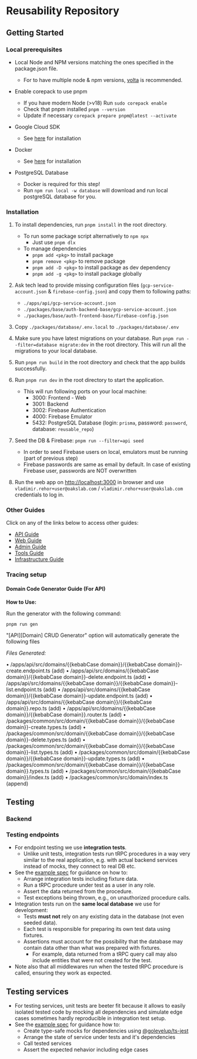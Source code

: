 # Reusability Repository

## Getting Started

### Local prerequisites

- Local Node and NPM versions matching the ones specified in the package.json file.

  - For to have multiple node & npm versions, [volta](https://volta.sh/) is recommended.

- Enable corepack to use pnpm

  - If you have modern Node (>v18) Run `sudo corepack enable`
  - Check that pnpm installed `pnpm --version`
  - Update if necessary `corepack prepare pnpm@latest --activate`

- Google Cloud SDK

  - See [here](https://cloud.google.com/sdk/docs/install) for installation

- Docker

  - See [here](https://www.docker.com/) for installation

- PostgreSQL Database
  - Docker is required for this step!
  - Run `npm run local -w database` will download and run local postgreSQL database for you.

### Installation

1. To install dependencies, run `pnpm install` in the root directory.

   - To run some package script alternatively to `npm npx`
     - Just use `pnpm dlx`
   - To manage dependencies
     - `pnpm add <pkg>` to install package
     - `pnpm remove <pkg>` to remove package
     - `pnpm add -D <pkg>` to install package as dev dependency
     - `pnpm add -g <pkg>` to install package globally

2. Ask tech lead to provide missing configuration files (`gcp-service-account.json` & `firebase-config.json`) and copy them to following paths:

   - `./apps/api/gcp-service-account.json`
   - `./packages/base/auth-backend-base/gcp-service-account.json`
   - `./packages/base/auth-frontend-base/firebase-config.json`

3. Copy `./packages/database/.env.local` to `./packages/database/.env`

4. Make sure you have latest migrations on your database. Run `pnpm run --filter=database migrate:dev` in the root directory. This will run all the migrations to your local database.

5. Run `pnpm run build` in the root directory and check that the app builds successfully.

6. Run `pnpm run dev` in the root directory to start the application.

   - This will run following ports on your local machine:
     - 3000: Frontend - Web
     - 3001: Backend
     - 3002: Firebase Authentication
     - 4000: Firebase Emulator
     - 5432: PostgreSQL Database (login: `prisma`, password: `password`, database: `reusable_repo`)

7. Seed the DB & Firebase: `pnpm run --filter=api seed`

   - In order to seed Firebase users on local, emulators must be running (part of previous step)
   - Firebase passwords are same as email by default. In case of existing Firebase user, passwords are NOT overwritten

8. Run the web app on [http://localhost:3000](http://localhost:3000) in browser and use `vladimir.rehor+user@oakslab.com` / `vladimir.rehor+user@oakslab.com` credentials to log in.

### Other Guides

Click on any of the links below to access other guides:

- [API Guide](/apps/api/README.md)
- [Web Guide](/apps/web/README.md)
- [Admin Guide](/apps/admin/README.md)
- [Tools Guide](/tools/README.md)
- [Infrastructure Guide](infra/README.md)

### Tracing setup

#### Domain Code Generator Guide (For API)

**How to Use:**

Run the generator with the following command:

```
pnpm run gen
```

"[API][Domain] CRUD Generator" option will automatically generate the following files

_Files Generated:_

• /apps/api/src/domains/{{kebabCase domain}}/{{kebabCase domain}}-create.endpoint.ts (add)
• /apps/api/src/domains/{{kebabCase domain}}/{{kebabCase domain}}-delete.endpoint.ts (add)
• /apps/api/src/domains/{{kebabCase domain}}/{{kebabCase domain}}-list.endpoint.ts (add)
• /apps/api/src/domains/{{kebabCase domain}}/{{kebabCase domain}}-update.endpoint.ts (add)
• /apps/api/src/domains/{{kebabCase domain}}/{{kebabCase domain}}.repo.ts (add)
• /apps/api/src/domains/{{kebabCase domain}}/{{kebabCase domain}}.router.ts (add)
• /packages/common/src/domain/{{kebabCase domain}}/{{kebabCase domain}}-create.types.ts (add)
• /packages/common/src/domain/{{kebabCase domain}}/{{kebabCase domain}}-delete.types.ts (add)
• /packages/common/src/domain/{{kebabCase domain}}/{{kebabCase domain}}-list.types.ts (add)
• /packages/common/src/domain/{{kebabCase domain}}/{{kebabCase domain}}-update.types.ts (add)
• /packages/common/src/domain/{{kebabCase domain}}/{{kebabCase domain}}.types.ts (add)
• /packages/common/src/domain/{{kebabCase domain}}/index.ts (add)
• /packages/common/src/domain/index.ts (append)

## Testing

### Backend

### Testing endpoints

- For endpoint testing we use **integration tests**.
  - Unlike unit tests, integration tests run tRPC procedures in a way very similar to the real application, e.g. with actual backend services instead of mocks, they connect to real DB etc.
- See the [example spec](./apps/api/src/domains/user/user-list.endpoint.spec.ts) for guidance on how to:
  - Arrange integration tests including fixture data.
  - Run a tRPC procedure under test as a user in any role.
  - Assert the data returned from the procedure.
  - Test exceptions being thrown, e.g., on unauthorized procedure calls.
- Integration tests run on the **same local database** we use for development:
  - Tests **must not** rely on any existing data in the database (not even seeded data).
  - Each test is responsible for preparing its own test data using fixtures.
  - Assertions must account for the possibility that the database may contain data other than what was prepared with fixtures.
    - For example, data returned from a tRPC query call may also include entities that were not created for the test.
- Note also that all middlewares run when the tested tRPC procedure is called, ensuring they work as expected.

## Testing services

- For testing services, unit tests are beeter fit because it allows to easily isolated tested code by mocking all dependencies and simulate edge cases sometimes hardly reproducible in integration test setup.
- See the [example spec](./apps/api/src/lib/db/transactionService.ts) for guidance how to:
  - Create type-safe mocks for dependencies using [@golevelup/ts-jest](https://github.com/golevelup/nestjs/tree/master/packages/testing/ts-jest#creating-mocks)
  - Arrange the state of service under tests and it's dependencies
  - Call tested services
  - Assert the expected nehavior including edge cases
